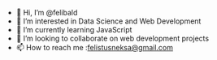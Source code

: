 - 👋 Hi, I’m @felibald
- 👀 I’m interested in Data Science and Web Development
- 🌱 I’m currently learning JavaScript
- 💞️ I’m looking to collaborate on web development projects
- 📫 How to reach me :felistusneksa@gmail.com

<!---
felibald/felibald is a ✨ special ✨ repository because its `README.md` (this file) appears on your GitHub profile.
You can click the Preview link to take a look at your changes.
--->

